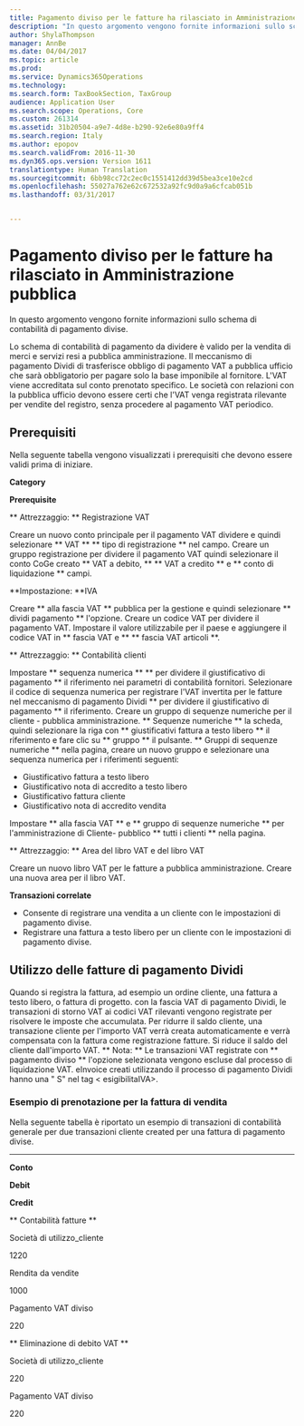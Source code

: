 ```yaml
---
title: Pagamento diviso per le fatture ha rilasciato in Amministrazione pubblica
description: "In questo argomento vengono fornite informazioni sullo schema di contabilità di pagamento divise."
author: ShylaThompson
manager: AnnBe
ms.date: 04/04/2017
ms.topic: article
ms.prod: 
ms.service: Dynamics365Operations
ms.technology: 
ms.search.form: TaxBookSection, TaxGroup
audience: Application User
ms.search.scope: Operations, Core
ms.custom: 261314
ms.assetid: 31b20504-a9e7-4d8e-b290-92e6e80a9ff4
ms.search.region: Italy
ms.author: epopov
ms.search.validFrom: 2016-11-30
ms.dyn365.ops.version: Version 1611
translationtype: Human Translation
ms.sourcegitcommit: 6bb98cc72c2ec0c1551412dd39d5bea3ce10e2cd
ms.openlocfilehash: 55027a762e62c672532a92fc9d0a9a6cfcab051b
ms.lasthandoff: 03/31/2017


---
```


# <a name="split-payment-for-invoices-issued-to-the-public-administration"></a>Pagamento diviso per le fatture ha rilasciato in Amministrazione pubblica

In questo argomento vengono fornite informazioni sullo schema di contabilità di pagamento divise.

Lo schema di contabilità di pagamento da dividere è valido per la vendita di merci e servizi resi a pubblica amministrazione. Il meccanismo di pagamento Dividi di trasferisce obbligo di pagamento VAT a pubblica ufficio che sarà obbligatorio per pagare solo la base imponibile al fornitore. L'VAT viene accreditata sul conto prenotato specifico. Le società con relazioni con la pubblica ufficio devono essere certi che l'VAT venga registrata rilevante per vendite del registro, senza procedere al pagamento VAT periodico.

## <a name="prerequisites"></a>Prerequisiti
Nella seguente tabella vengono visualizzati i prerequisiti che devono essere validi prima di iniziare.

**Category**

**Prerequisite**

** Attrezzaggio: ** Registrazione VAT

Creare un nuovo conto principale per il pagamento VAT dividere e quindi selezionare ** VAT ** ** tipo di registrazione ** nel campo. Creare un gruppo registrazione per dividere il pagamento VAT quindi selezionare il conto CoGe creato ** VAT a debito, ** ** VAT a credito ** e ** conto di liquidazione ** campi.

**Impostazione: **IVA

Creare ** alla fascia VAT ** pubblica per la gestione e quindi selezionare ** dividi pagamento ** l'opzione. Creare un codice VAT per dividere il pagamento VAT. Impostare il valore utilizzabile per il paese e aggiungere il codice VAT in ** fascia VAT e ** ** fascia VAT articoli **.

** Attrezzaggio: ** Contabilità clienti

Impostare ** sequenza numerica ** ** per dividere il giustificativo di pagamento ** il riferimento nei parametri di contabilità fornitori. Selezionare il codice di sequenza numerica per registrare l'VAT invertita per le fatture nel meccanismo di pagamento Dividi ** per dividere il giustificativo di pagamento ** il riferimento. Creare un gruppo di sequenze numeriche per il cliente - pubblica amministrazione. ** Sequenze numeriche ** la scheda, quindi selezionare la riga con ** giustificativi fattura a testo libero ** il riferimento e fare clic su ** gruppo ** il pulsante. ** Gruppi di sequenze numeriche ** nella pagina, creare un nuovo gruppo e selezionare una sequenza numerica per i riferimenti seguenti:

-   Giustificativo fattura a testo libero
-   Giustificativo nota di accredito a testo libero
-   Giustificativo fattura cliente
-   Giustificativo nota di accredito vendita

Impostare ** alla fascia VAT ** e ** gruppo di sequenze numeriche ** per l'amministrazione di Cliente- pubblico ** tutti i clienti ** nella pagina.

** Attrezzaggio: ** Area del libro VAT e del libro VAT

Creare un nuovo libro VAT per le fatture a pubblica amministrazione. Creare una nuova area per il libro VAT.

**Transazioni correlate**

-   Consente di registrare una vendita a un cliente con le impostazioni di pagamento divise.
-   Registrare una fattura a testo libero per un cliente con le impostazioni di pagamento divise.

## <a name="working-with-the-split-payment-invoices"></a>Utilizzo delle fatture di pagamento Dividi
Quando si registra la fattura, ad esempio un ordine cliente, una fattura a testo libero, o fattura di progetto. con la fascia VAT di pagamento Dividi, le transazioni di storno VAT ai codici VAT rilevanti vengono registrate per risolvere le imposte che accumulata. Per ridurre il saldo cliente, una transazione cliente per l'importo VAT verrà creata automaticamente e verrà compensata con la fattura come registrazione fatture. Si riduce il saldo del cliente dall'importo VAT. ** Nota: ** Le transazioni VAT registrate con ** pagamento diviso ** l'opzione selezionata vengono escluse dal processo di liquidazione VAT. eInvoice creati utilizzando il processo di pagamento Dividi hanno una " S" nel tag &lt; esigibilitaIVA&gt;.

### <a name="booking-example-for-sales-invoice"></a>Esempio di prenotazione per la fattura di vendita

Nella seguente tabella è riportato un esempio di transazioni di contabilità generale per due transazioni cliente сreated per una fattura di pagamento divise.

** **

**Conto**

**Debit**

**Credit**

** Contabilità fatture **

Società di utilizzo\_cliente

1220

Rendita da vendite

1000

Pagamento VAT diviso

220

** Eliminazione di debito VAT **

Società di utilizzo\_cliente

220

Pagamento VAT diviso

220

 


